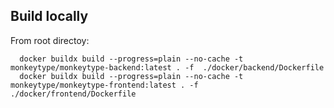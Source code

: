 ## Build locally

From root directoy: 

```
  docker buildx build --progress=plain --no-cache -t monkeytype/monkeytype-backend:latest . -f  ./docker/backend/Dockerfile
  docker buildx build --progress=plain --no-cache -t  monkeytype/monkeytype-frontend:latest . -f  ./docker/frontend/Dockerfile
```